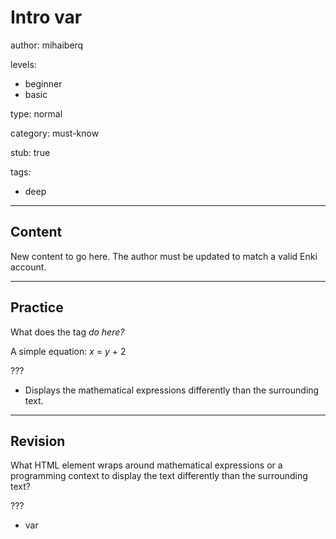 # Intro var
author: mihaiberq

levels:
  - beginner
  - basic

type: normal

category: must-know

stub: true


tags:
  - deep


---
## Content

New content to go here. The author must be updated to match a valid Enki account.

---
## Practice

What does the tag <var> do here?
    <p> A simple equation: <var>x</var> = <var>y</var> + 2</p>

???

* Displays the mathematical expressions differently than the surrounding text.


---
## Revision

What HTML element wraps around mathematical expressions or a programming context to display the text differently than the surrounding text?

???
* var
